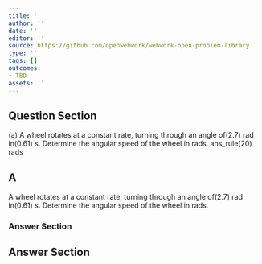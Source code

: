 ```yaml
---
title: ''
author: ''
date: ''
editor: ''
source: https://github.com/openwebwork/webwork-open-problem-library
type: ''
tags: []
outcomes:
- TBD
assets: ''
---
```


## Question Section 

  
  
(a) A wheel rotates at a constant rate, turning through an angle of(2.7) rad in(0.61) s. Determine the angular speed of the wheel in rads. 
 ans_rule(20) rads

## A
A wheel rotates at a constant rate, turning through an angle of(2.7) rad in(0.61) s. Determine the angular speed of the wheel in rads. 
### Answer Section


## Answer Section


